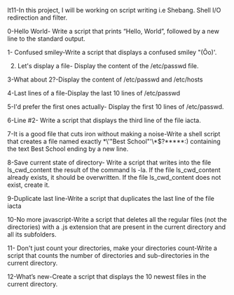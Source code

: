 It11-In this project, I will be working on script writing i.e Shebang. Shell I/O redirection and filter.

0-Hello World- Write a script that prints “Hello, World”, followed by a new line to the standard output.

1- Confused smiley-Write a script that displays a confused smiley "(Ôo)'.

2. Let's display a file- Display the content of the /etc/passwd file.

3-What about 2?-Display the content of /etc/passwd and /etc/hosts

4-Last lines of a file-Display the last 10 lines of /etc/passwd

5-I'd prefer the first ones actually- Display the first 10 lines of /etc/passwd.

6-Line #2- Write a script that displays the third line of the file iacta.

7-It is a good file that cuts iron without making a noise-Write a shell script that creates a file named exactly \*\\'"Best School"\'\\*$\?\*\*\*\*\*:) containing the text Best School ending by a new line.

8-Save current state of directory- Write a script that writes into the file ls_cwd_content the result of the command ls -la. If the file ls_cwd_content already exists, it should be overwritten. If the file ls_cwd_content does not exist, create it.

9-Duplicate last line-Write a script that duplicates the last line of the file iacta

10-No more javascript-Write a script that deletes all the regular files (not the directories) with a .js extension that are present in the current directory and all its subfolders.

11- Don't just count your directories, make your directories count-Write a script that counts the number of directories and sub-directories in the current directory.

12-What’s new-Create a script that displays the 10 newest files in the current directory.
